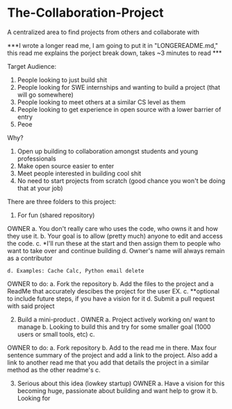 # The-Collaboration-Project
A centralized area to find projects from others and collaborate with 

***I wrote a longer read me, I am going to put it in "LONGEREADME.md," this read me explains the porject break down, takes ~3 minutes to read ***

Target Audience:
 1. People looking to just build shit
 2. People looking for SWE internships and wanting to build a project (that will go somewhere)
 3. People looking to meet others at a similar CS level as them
 4. People looking to get experience in open source with a lower barrier of entry
 5. Peoe

Why?
 1. Open up building to collaboration amongst students and young professionals
 2. Make open source easier to enter
 3. Meet people interested in building cool shit
 4. No need to start projects from scratch (good chance you won't be doing that at your job)

There are three folders to this project:
1. For fun (shared repository)

  OWNER
    a. You don't really care who uses the code, who owns it and how they use it. 
    b. Your goal is to allow (pretty much) anyone to edit and access the code.
    c. *I'll run these at the start and then assign them to people who want to take over and continue building
    d. Owner's name will always remain as a contributor
   
    d. Examples: Cache Calc, Python email delete
    
  OWNER to do:
    a. Fork the repository
    b. Add the files to the project and a ReadMe that accurately descibes the project for the user EX.
    c. **optional to include future steps, if you have a vision for it
    d. Submit a pull request with said project 
    
2. Build a mini-product
.
  OWNER
    a. Project actively working on/ want to manage
    b. Looking to build this and try for some smaller goal (1000 users or small tools, etc)
    c. 
    
  OWNER to do:
    a. Fork repository
    b. Add to the read me in there. Max four sentence summary of the project and add a link to the project. Also add a link to another read me that you add that details the project in a similar method as the other readme's
    c. 
    
3. Serious about this idea (lowkey startup)
  OWNER
    a. Have a vision for this becoming huge, passionate about building and want help to grow it
    b. Looking for 
 
